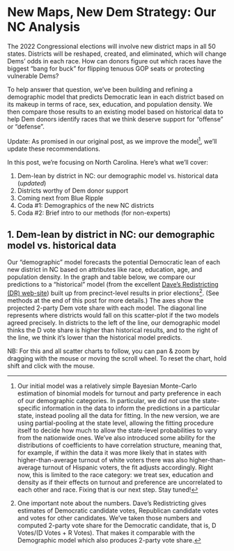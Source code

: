 # New Maps, New Dem Strategy: Our NC Analysis

The 2022 Congressional elections will involve new district maps in
all 50 states.
Districts will be reshaped, created, and eliminated,
which will change Dems’ odds in each race.
How can donors figure out which races have the biggest “bang for buck”
for flipping tenuous GOP seats or protecting vulnerable Dems?

To help answer that question, we’ve been building and refining a demographic
model that predicts Democratic lean in each district based on its
makeup in terms of race, sex, education, and population density.
We then compare those results to an existing model based on historical
data to help Dem donors identify races that we think deserve support
for “offense” or “defense”.

Update: As promised in our original post, as we improve the model[^modelChanges], we’ll update
these recommendations.

In this post, we’re focusing on North Carolina. Here’s what we’ll cover:

1. Dem-lean by district in NC: our demographic model vs. historical data (*updated*)
2. Districts worthy of Dem donor support
3. Coming next from Blue Ripple
4. Coda #1: Demographics of the new NC districts
5. Coda #2: Brief intro to our methods (for non-experts)

## 1. Dem-lean by district in NC: our demographic model vs. historical data

Our “demographic” model forecasts the potential Democratic lean of each
new district in NC based on attributes like race, education, age, and
population density. In the graph and table below,
we compare our predictions to a “historical” model (from the excellent
[Dave’s Redistricting (DR) web-site][DavesR]) built up from precinct-level
results in prior elections[^voteShare]. (See methods at the end of this post for more details.)
The axes show the projected 2-party Dem vote share with each model.
The diagonal line represents where districts would fall on this scatter-plot
if the two models agreed precisely. In districts to the left of the line,
our demographic model thinks the D vote share is higher than historical results,
and to the right of the line, we think it’s lower than the historical model predicts.

NB: For this and all scatter charts to follow, you
can pan & zoom by dragging with the mouse or moving the scroll wheel.  To reset the chart,
hold shift and click with the mouse.

[DavesR]: https://davesredistricting.org/maps#aboutus

[^voteShare]: One important note about the numbers. Dave’s Redistricting gives
estimates of Democratic candidate votes, Republican candidate votes and votes
for other candidates.  We’ve taken those numbers and computed 2-party vote share
for the Democratic candidate, that is, D Votes/(D Votes + R Votes). That makes it
comparable with the Demographic model which also produces 2-party vote share.

[^modelChanges]: Our initial model was a relatively simple Bayesian Monte-Carlo
estimation of binomial models for turnout and party preference in each of our
demographic categories. In particular, we did *not* use the state-specific information
in the data to inform the predictions in a particular state, instead pooling all
the data for fitting.
In the new version, we are using partial-pooling at the state level, allowing the
fitting procedure itself to decide how much to allow the state-level probabilities
to vary from the nationwide ones.
We’ve also introduced some ability for the distributions of coefficients to have
correlation structure, meaning that, for example, if within the data it was more likely
that in states with higher-than-average turnout of white voters there was also
higher-than-average turnout of Hispanic voters, the fit adjusts accordingly. Right now,
this is limited to the race category: we treat sex, education and density as if their
effects on turnout and preference are uncorrelated to each other and race.  Fixing that
is our next step.  Stay tuned!
